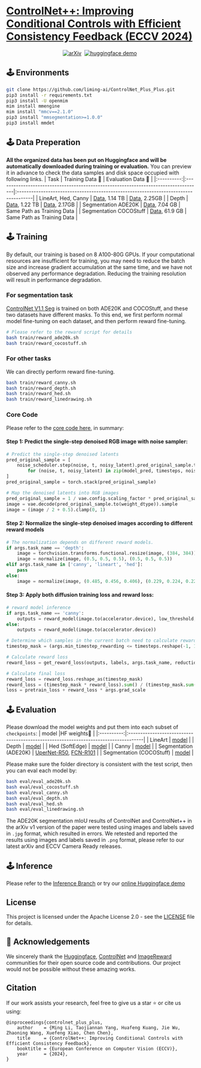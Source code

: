 # [ControlNet++: Improving Conditional Controls with Efficient Consistency Feedback (ECCV 2024)](https://liming-ai.github.io/ControlNet_Plus_Plus/)

<div align="center">

[![arXiv](https://img.shields.io/badge/arXiv-2404.07987-b31b1b.svg)](https://arxiv.org/abs/2404.07987)&nbsp;
[![huggingface demo](https://img.shields.io/badge/%F0%9F%A4%97%20Spaces-ControlNet++-yellow)](https://huggingface.co/spaces/limingcv/ControlNet-Plus-Plus)&nbsp;

</div>


## 🕹️ Environments
```bash
git clone https://github.com/liming-ai/ControlNet_Plus_Plus.git
pip3 install -r requirements.txt
pip3 install -U openmim
mim install mmengine
mim install "mmcv==2.1.0"
pip3 install "mmsegmentation>=1.0.0"
pip3 install mmdet
```

## 🕹️ Data Preperation
**All the organized data has been put on Huggingface and will be automatically downloaded during training or evaluation.** You can preview it in advance to check the data samples and disk space occupied with following links.
|   Task    | Training Data 🤗 | Evaluation Data 🤗 |
|:----------:|:------------------------------------------------------------------------------------|:------------------------------------------------------------------------------------|
|  LineArt, Hed, Canny   | [Data](https://huggingface.co/datasets/limingcv/MultiGen-20M_train), 1.14 TB | [Data](https://huggingface.co/datasets/limingcv/MultiGen-20M_canny_eval), 2.25GB |
|  Depth   |  [Data](https://huggingface.co/datasets/limingcv/MultiGen-20M_depth), 1.22 TB | [Data](https://huggingface.co/datasets/limingcv/MultiGen-20M_depth_eval), 2.17GB |
|  Segmentation ADE20K   | [Data](https://huggingface.co/datasets/limingcv/Captioned_ADE20K), 7.04 GB | Same Path as Training Data |
|  Segmentation COCOStuff   | [Data](https://huggingface.co/datasets/limingcv/Captioned_COCOStuff), 61.9 GB | Same Path as Training Data |


## 🕹️ Training
By default, our training is based on 8 A100-80G GPUs. If your computational resources are insufficient for training, you may need to reduce the batch size and increase gradient accumulation at the same time, and we have not observed any performance degradation. Reducing the training resolution will result in performance degradation.

### For segmentation task
[ControlNet V1.1 Seg](https://github.com/lllyasviel/ControlNet-v1-1-nightly/blob/main/README.md#controlnet-11-segmentation) is trained on both ADE20K and COCOStuff, and these two datasets have different masks. To this end, we first perform normal model fine-tuning on each dataset, and then perform reward fine-tuning.
```bash
# Please refer to the reward script for details
bash train/reward_ade20k.sh
bash train/reward_cocostuff.sh
```

### For other tasks
We can directly perform reward fine-tuning.
```bash
bash train/reward_canny.sh
bash train/reward_depth.sh
bash train/reward_hed.sh
bash train/reward_linedrawing.sh
```

### Core Code
Please refer to the [core code here](https://github.com/liming-ai/ControlNet_Plus_Plus/blob/9167f0d85ccc5ad1eb9a83f3e7fa8d3422d5d9d5/train/reward_control.py#L1429), in summary:
#### Step 1: Predict the single-step denoised RGB image with noise sampler:
```python
# Predict the single-step denoised latents
pred_original_sample = [
    noise_scheduler.step(noise, t, noisy_latent).pred_original_sample.to(weight_dtype) \
        for (noise, t, noisy_latent) in zip(model_pred, timesteps, noisy_latents)
]
pred_original_sample = torch.stack(pred_original_sample)

# Map the denoised latents into RGB images
pred_original_sample = 1 / vae.config.scaling_factor * pred_original_sample
image = vae.decode(pred_original_sample.to(weight_dtype)).sample
image = (image / 2 + 0.5).clamp(0, 1)
```
#### Step 2: Normalize the single-step denoised images according to different reward models
```python
# The normalization depends on different reward models.
if args.task_name == 'depth':
    image = torchvision.transforms.functional.resize(image, (384, 384))
    image = normalize(image, (0.5, 0.5, 0.5), (0.5, 0.5, 0.5))
elif args.task_name in ['canny', 'lineart', 'hed']:
    pass
else:
    image = normalize(image, (0.485, 0.456, 0.406), (0.229, 0.224, 0.225))
```
#### Step 3: Apply both diffusion training loss and reward loss:
```python
# reward model inference
if args.task_name == 'canny':
    outputs = reward_model(image.to(accelerator.device), low_threshold, high_threshold)
else:
    outputs = reward_model(image.to(accelerator.device))

# Determine which samples in the current batch need to calculate reward loss
timestep_mask = (args.min_timestep_rewarding <= timesteps.reshape(-1, 1)) & (timesteps.reshape(-1, 1) <= args.max_timestep_rewarding)

# Calculate reward loss
reward_loss = get_reward_loss(outputs, labels, args.task_name, reduction='none')

# Calculate final loss
reward_loss = reward_loss.reshape_as(timestep_mask)
reward_loss = (timestep_mask * reward_loss).sum() / (timestep_mask.sum() + 1e-10)
loss = pretrain_loss + reward_loss * args.grad_scale
```

## 🕹️ Evaluation
Please download the model weights and put them into each subset of `checkpoints`:
|   model    |HF weights🤗                                                                        |
|:----------:|:------------------------------------------------------------------------------------|
|  LineArt   | [model](https://huggingface.co/limingcv/reward_controlnet/tree/main/checkpoints/lineart) |
|  Depth   |  [model](https://huggingface.co/limingcv/reward_controlnet/tree/main/checkpoints/depth) |
|  Hed (SoftEdge)   | [model](https://huggingface.co/limingcv/reward_controlnet/tree/main/checkpoints/hed) |
| Canny | [model](https://huggingface.co/limingcv/reward_controlnet/tree/main/checkpoints/canny) |
|  Segmentation (ADE20K)   | [UperNet-R50](https://huggingface.co/limingcv/reward_controlnet/tree/main/checkpoints/ade20k_reward-model-UperNet-R50/checkpoint-5000/controlnet), [FCN-R101](https://huggingface.co/limingcv/reward_controlnet/tree/main/checkpoints/ade20k_reward-model-FCN-R101-d8/checkpoint-5000/controlnet) |
| Segmentation (COCOStuff) | [model](https://huggingface.co/limingcv/reward_controlnet/tree/main/checkpoints/cocostuff/reward_5k) |

Please make sure the folder directory is consistent with the test script, then you can eval each model by:
```bash
bash eval/eval_ade20k.sh
bash eval/eval_cocostuff.sh
bash eval/eval_canny.sh
bash eval/eval_depth.sh
bash eval/eval_hed.sh
bash eval/eval_linedrawing.sh
```

The ADE20K segmentation mIoU results of ControlNet and ControlNet++ in the arXiv v1 version of the paper were tested using images and labels saved in `.jpg` format, which resulted in errors. We retested and reported the results using images and labels saved in `.png` format, please refer to our latest arXiv and ECCV Camera Ready releases.

## 🕹️ Inference
Please refer to the [Inference Branch](https://github.com/liming-ai/ControlNet_Plus_Plus/tree/inference) or try our [online Huggingface demo](https://huggingface.co/spaces/limingcv/ControlNet-Plus-Plus)


## License
This project is licensed under the Apache License 2.0 - see the [LICENSE](LICENSE.txt) file for details.

## 🙏 Acknowledgements
We sincerely thank the [Huggingface](https://huggingface.co), [ControlNet](https://github.com/lllyasviel/ControlNet) and [ImageReward](https://github.com/THUDM/ImageReward) communities for their open source code and contributions. Our project would not be possible without these amazing works.

## Citation
If our work assists your research, feel free to give us a star ⭐ or cite us using:
```
@inproceedings{controlnet_plus_plus,
    author    = {Ming Li, Taojiannan Yang, Huafeng Kuang, Jie Wu, Zhaoning Wang, Xuefeng Xiao, Chen Chen},
    title     = {ControlNet++: Improving Conditional Controls with Efficient Consistency Feedback},
    booktitle = {European Conference on Computer Vision (ECCV)},
    year      = {2024},
}
```
